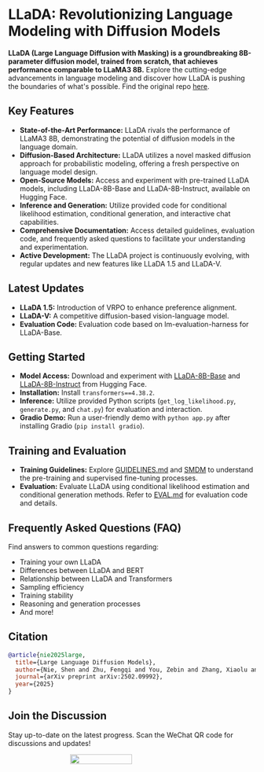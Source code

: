 # LLaDA: Revolutionizing Language Modeling with Diffusion Models

**LLaDA (Large Language Diffusion with Masking) is a groundbreaking 8B-parameter diffusion model, trained from scratch, that achieves performance comparable to LLaMA3 8B.** Explore the cutting-edge advancements in language modeling and discover how LLaDA is pushing the boundaries of what's possible. Find the original repo [here](https://github.com/ML-GSAI/LLaDA).

## Key Features

*   **State-of-the-Art Performance:** LLaDA rivals the performance of LLaMA3 8B, demonstrating the potential of diffusion models in the language domain.
*   **Diffusion-Based Architecture:** LLaDA utilizes a novel masked diffusion approach for probabilistic modeling, offering a fresh perspective on language model design.
*   **Open-Source Models:** Access and experiment with pre-trained LLaDA models, including LLaDA-8B-Base and LLaDA-8B-Instruct, available on Hugging Face.
*   **Inference and Generation:** Utilize provided code for conditional likelihood estimation, conditional generation, and interactive chat capabilities.
*   **Comprehensive Documentation:** Access detailed guidelines, evaluation code, and frequently asked questions to facilitate your understanding and experimentation.
*   **Active Development:** The LLaDA project is continuously evolving, with regular updates and new features like LLaDA 1.5 and LLaDA-V.

## Latest Updates

*   **LLaDA 1.5:** Introduction of VRPO to enhance preference alignment.
*   **LLaDA-V:** A competitive diffusion-based vision-language model.
*   **Evaluation Code:** Evaluation code based on lm-evaluation-harness for LLaDA-Base.

## Getting Started

*   **Model Access:** Download and experiment with [LLaDA-8B-Base](https://huggingface.co/GSAI-ML/LLaDA-8B-Base) and [LLaDA-8B-Instruct](https://huggingface.co/GSAI-ML/LLaDA-8B-Instruct) from Hugging Face.
*   **Installation:** Install `transformers==4.38.2`.
*   **Inference:** Utilize provided Python scripts (`get_log_likelihood.py`, `generate.py`, and `chat.py`) for evaluation and interaction.
*   **Gradio Demo:**  Run a user-friendly demo with `python app.py` after installing Gradio (`pip install gradio`).

## Training and Evaluation

*   **Training Guidelines:** Explore [GUIDELINES.md](GUIDELINES.md) and [SMDM](https://github.com/ML-GSAI/SMDM) to understand the pre-training and supervised fine-tuning processes.
*   **Evaluation:** Evaluate LLaDA using conditional likelihood estimation and conditional generation methods.  Refer to [EVAL.md](EVAL.md) for evaluation code and details.

## Frequently Asked Questions (FAQ)

Find answers to common questions regarding:

*   Training your own LLaDA
*   Differences between LLaDA and BERT
*   Relationship between LLaDA and Transformers
*   Sampling efficiency
*   Training stability
*   Reasoning and generation processes
*   And more!

## Citation

```bibtex
@article{nie2025large,
  title={Large Language Diffusion Models},
  author={Nie, Shen and Zhu, Fengqi and You, Zebin and Zhang, Xiaolu and Ou, Jingyang and Hu, Jun and Zhou, Jun and Lin, Yankai and Wen, Ji-Rong and Li, Chongxuan},
  journal={arXiv preprint arXiv:2502.09992},
  year={2025}
}
```

## Join the Discussion

Stay up-to-date on the latest progress. Scan the WeChat QR code for discussions and updates!
<div style="display: flex; justify-content: center; flex-wrap: wrap;">
    <img src="./imgs/QR.jpg" style="width: 50%" />
</div>